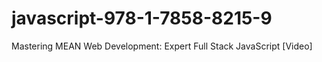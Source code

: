 # javascript-978-1-7858-8215-9
Mastering MEAN Web Development: Expert Full Stack JavaScript [Video]
